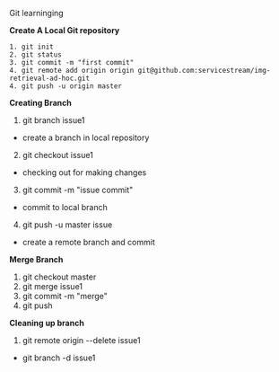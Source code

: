Git learninging

**Create A Local Git repository**


    1. git init
    2. git status
    3. git commit -m "first commit"
    4. git remote add origin origin git@github.com:servicestream/img-retrieval-ad-hoc.git
    4. git push -u origin master

**Creating Branch**

1. git branch issue1
  * create a branch in local repository
2. git checkout issue1
  * checking out for making changes
3. git commit -m "issue commit"
  * commit to local branch
4. git push -u master issue
  * create a remote branch and commit

**Merge Branch**

1. git checkout master
2. git merge issue1
3. git commit -m "merge"
4. git push

**Cleaning up branch**

1. git remote origin --delete issue1
 - git branch -d issue1

